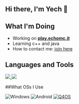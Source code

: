 ## Hi there, I'm Yech 👋

## What I'm Doing

-  Working on [**play.echomc.it** ](https://discord.gg/4maur2sMBb)
-  Learning c++ and java
-  How to contact me: [join here](https://discord.gg/yFgjXbG9zm)
 
## Languages and Tools

<p align="left"> <a href="https://github.com/heaventhereal"><img src="https://skillicons.dev/icons?i=vscode,github,python,java"> <a href="https://discord.gg/yFgjXbG9zm"><img src="https://skillicons.dev/icons?i=discord"> </a> </p>

##What OSs I Use

![Windows](https://img.shields.io/badge/Windows-0078D6?style=for-the-badge&logo=windows&logoColor=white)
![Android](https://img.shields.io/badge/Android-3DDC84?style=for-the-badge&logo=android&logoColor=white)
[![Q4OS](https://img.shields.io/badge/Kali_Linux-557C94?style=for-the-badge&logo=kali-linux&logoColor=white)](https://img.shields.io/badge/Q4OS-557C94?style=for-the-badge&logo=q4os&logoColor=black)

<!--
**heaventhereal/heaventhereal** is a ✨ _special_ ✨ repository because its `README.md` (this file) appears on your GitHub profile. https://discord.gg/yFgjXbG9zm

Here are some ideas to get you started:

- 🔭 I’m currently working on ...
- 🌱 I’m currently learning ...
- 👯 I’m looking to collaborate on ...
- 🤔 I’m looking for help with ...
- 💬 Ask me about ...
- 📫 How to reach me: ...
- 😄 Pronouns: ...
- ⚡ Fun fact: ...
-->
